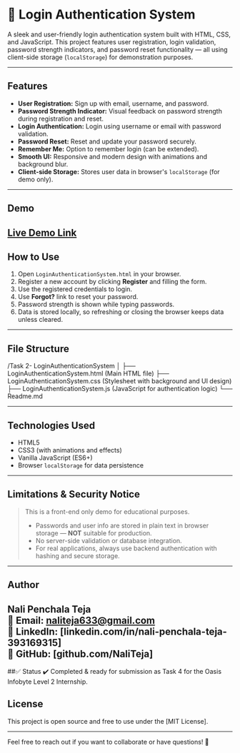 # 🔐 Login Authentication System

A sleek and user-friendly login authentication system built with HTML, CSS, and JavaScript. This project features user registration, login validation, password strength indicators, and password reset functionality — all using client-side storage (`localStorage`) for demonstration purposes.

---

## Features

- **User Registration:** Sign up with email, username, and password.  
- **Password Strength Indicator:** Visual feedback on password strength during registration and reset.  
- **Login Authentication:** Login using username or email with password validation.  
- **Password Reset:** Reset and update your password securely.  
- **Remember Me:** Option to remember login (can be extended).  
- **Smooth UI:** Responsive and modern design with animations and background blur.  
- **Client-side Storage:** Stores user data in browser's `localStorage` (for demo only).

---

## Demo

[Live Demo Link](https://drive.google.com/file/d/18_Wgyy6fOYR9jJTERZaAF4q7sSuNomb_/view?usp=drivesdk) 
---

## How to Use

1. Open `LoginAuthenticationSystem.html` in your browser.  
2. Register a new account by clicking **Register** and filling the form.  
3. Use the registered credentials to login.  
4. Use **Forgot?** link to reset your password.  
5. Password strength is shown while typing passwords.  
6. Data is stored locally, so refreshing or closing the browser keeps data unless cleared.

---

## File Structure

/Task 2- LoginAuthenticationSystem
│
├── LoginAuthenticationSystem.html (Main HTML file)
├── LoginAuthenticationSystem.css (Stylesheet with background and UI design)
├── LoginAuthenticationSystem.js (JavaScript for authentication logic)
└── Readme.md


---

## Technologies Used

- HTML5  
- CSS3 (with animations and effects)  
- Vanilla JavaScript (ES6+)  
- Browser `localStorage` for data persistence  

---

## Limitations & Security Notice

> This is a front-end only demo for educational purposes.  
>  
> - Passwords and user info are stored in plain text in browser storage — **NOT** suitable for production.  
> - No server-side validation or database integration.  
> - For real applications, always use backend authentication with hashing and secure storage.

---

## Author

**Nali Penchala Teja**  
📧 Email: naliteja633@gmail.com  
💼 LinkedIn: [linkedin.com/in/nali-penchala-teja-393169315]  
🐙 GitHub: [github.com/NaliTeja]
---

##✅ Status
✔️ Completed & ready for submission as Task 4 for the Oasis Infobyte Level 2 Internship.


## License

This project is open source and free to use under the [MIT License].

---

Feel free to reach out if you want to collaborate or have questions! 🚀

